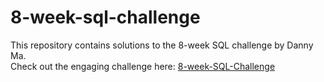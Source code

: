 # 8-week-sql-challenge
This repository contains solutions to the 8-week SQL challenge by Danny Ma.<br>
Check out the engaging challenge here: [8-week-SQL-Challenge](https://8weeksqlchallenge.com/)
